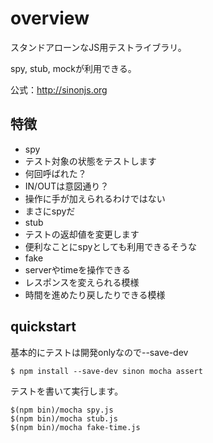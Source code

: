 # overview
スタンドアローンなJS用テストライブラリ。

spy, stub, mockが利用できる。

公式：http://sinonjs.org

## 特徴
* spy
 * テスト対象の状態をテストします
 * 何回呼ばれた？
 * IN/OUTは意図通り？
 * 操作に手が加えられるわけではない
 * まさにspyだ
* stub
 * テストの返却値を変更します
 * 便利なことにspyとしても利用できるそうな
* fake
 * serverやtimeを操作できる
 * レスポンスを変えられる模様
 * 時間を進めたり戻したりできる模様

## quickstart
基本的にテストは開発onlyなので--save-dev
```
$ npm install --save-dev sinon mocha assert
```

テストを書いて実行します。

```
$(npm bin)/mocha spy.js
$(npm bin)/mocha stub.js
$(npm bin)/mocha fake-time.js
```